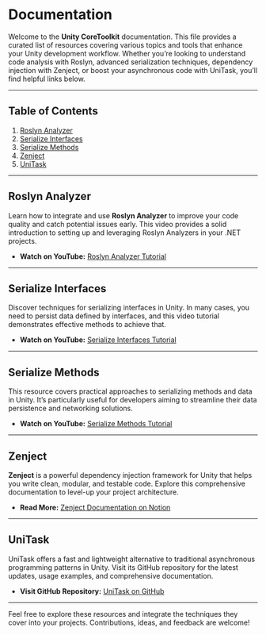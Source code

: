 # Documentation

Welcome to the **Unity CoreToolkit** documentation. This file provides a curated list of resources covering various topics and tools that enhance your Unity development workflow. Whether you’re looking to understand code analysis with Roslyn, advanced serialization techniques, dependency injection with Zenject, or boost your asynchronous code with UniTask, you’ll find helpful links below.

---

## Table of Contents

1. [Roslyn Analyzer](#roslyn-analyzer)
2. [Serialize Interfaces](#serialize-interfaces)
3. [Serialize Methods](#serialize-methods)
4. [Zenject](#zenject)
5. [UniTask](#unitask)

---

## Roslyn Analyzer

Learn how to integrate and use **Roslyn Analyzer** to improve your code quality and catch potential issues early. This video provides a solid introduction to setting up and leveraging Roslyn Analyzers in your .NET projects.

- **Watch on YouTube:** [Roslyn Analyzer Tutorial](https://www.youtube.com/watch?v=p-aQ0HLOTDA)

---

## Serialize Interfaces

Discover techniques for serializing interfaces in Unity. In many cases, you need to persist data defined by interfaces, and this video tutorial demonstrates effective methods to achieve that.

- **Watch on YouTube:** [Serialize Interfaces Tutorial](https://www.youtube.com/watch?v=xcGPr04Mgm4)

---

## Serialize Methods

This resource covers practical approaches to serializing methods and data in Unity. It’s particularly useful for developers aiming to streamline their data persistence and networking solutions.

- **Watch on YouTube:** [Serialize Methods Tutorial](https://www.youtube.com/watch?v=jvokCXXYHCg)

---

## Zenject

**Zenject** is a powerful dependency injection framework for Unity that helps you write clean, modular, and testable code. Explore this comprehensive documentation to level-up your project architecture.

- **Read More:** [Zenject Documentation on Notion](https://reshadbd.notion.site/Zenject-d65a2918d04444588bef27b06f75e67b)

---

## UniTask

UniTask offers a fast and lightweight alternative to traditional asynchronous programming patterns in Unity. Visit its GitHub repository for the latest updates, usage examples, and comprehensive documentation.

- **Visit GitHub Repository:** [UniTask on GitHub](https://github.com/Cysharp/UniTask)

---

Feel free to explore these resources and integrate the techniques they cover into your projects. Contributions, ideas, and feedback are welcome!